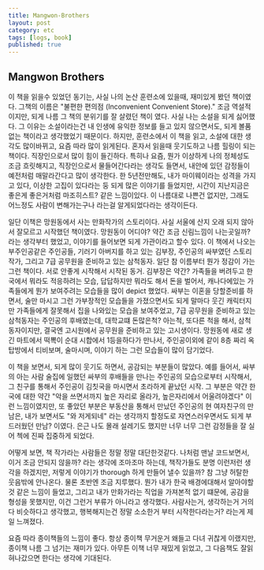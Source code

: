 ```yaml
---
title: Mangwon-Brothers
layout: post
category: etc
tags: [logs, book]
published: true
---
```


## Mangwon Brothers

이 책을 읽을수 있었던 동기는, 사실 나의 논산 훈련소에 있을때, 재미있게 봤던 책이였다. 그책의 이름은 "불편한 편의점 (Inconvenient Convenient Store)." 조금 역설적이지만, 되게 나름 그 책의 분위기를 잘 살렸던 책이 였다. 사실 나는 소설을 되게 싫어했다. 그 이유는 소설이라는건 내 인생에 유익한 정보를 들고 있지 않으면서도, 되게 볼품없는 책이라고 생각했었기 때문이다. 하지만, 훈련소에서 이 책을 읽고, 소설에 대한 생각도 많이바뀌고, 요즘 따라 많이 읽게된다. 혼자서 읽을때 웃기도하고 나름 힐링이 되는 책이다. 직장인으로서 많이 힘이 들긴하다. 특히나 요즘, 뭔가 이상하게 나의 정체성도 조금 흐릿해지고, 직장인으로서 물들어간다라는 생각도 들면서, 내안에 있던 감정들이 예전처럼 매말라간다고 많이 생각한다. 한 5년전만해도, 내가 마이웨이라는 성격을 가지고 있다, 이상한 고집이 있다라는 둥 되게 많은 이야기를 들었지만, 시간이 지난지금은 좋은게 좋은거처럼 마조히스트? 같은 느낌이있다. 이 나름대로 나쁜건 없지만, 그래도 어느정도 사람이 변해가는구나 라는걸 알게되었다라는 생각이든다.

일단 이책은 망원동에서 사는 만화작가의 스토리이다. 사실 서울에 산지 오래 되지 않아서 잘모르고 시작했던 책이였다. 망원동이 어디야? 약간 조금 신림느낌이 나는곳일까? 라는 생각부터 했었고, 이야기를 들어보면 되게 가관이라고 할수 있다. 이 책에서 나오는 부주인공같은 주인공들, 기러기 아버지를 하고 있는 김부장, 주인공의 싸부였던 스토리 작가, 그리고 7급 공무원을 준비하고 있는 삼척동자. 일단 참 이름부터 뭔가 정감이 가는 그런 책이다. 서로 안좋게 시작해서 시작된 동거. 김부장은 약간? 가족들을 버려두고 한국에서 뭐라도 적응하려는 모습, 답답하지만 뭐라도 해서 돈을 벌어서, 캐나다에있는 가족들에게 뭔가 보여주려는 모습들을 많이 depict 했었다. 싸부는 이혼을 당할준비를 하면서, 술만 마시고 그런 가부장적인 모습들을 가졌으면서도 되게 말마다 웃긴 캐릭터지만 가족들에게 잘못해서 집을 나와있는 모습을 보여주었고, 7급 공무원을 준비하고 있는 삼척동자는 주인공의 후배였는데, 대학교떄 돈많은척? 아는척, 또다른 척을 해서, 삼척동자이지만, 결국엔 고시원에서 공무원을 준비하고 있는 고시생이다. 망원동에 새로 생긴 마트에서 떡뽁이 순대 시합에서 1등을하다가 만나서, 주인공이외에 같이 8층 짜리 옥탑방에서 티비보며, 술마시며, 이야기 하는 그런 모습들이 많이 담기었다.

이 책을 보면서, 되게 많이 웃기도 하면서, 공감되는 부분들이 많았다. 예를 들어서, 싸부의 아는 사람 술집에 일했던 싸부의 후배들을 만나는 주인공의 모습으로부터 시작해서, 그 친구를 통해서 주인공이 김칫국을 마시면서 초라하게 끝났던 시작. 그 부분은 약간 한국에 대한 약간 "악을 쓰면서까지 높은 자리로 올라가, 높은자리에서 어울려야겠다" 이런 느낌이였지만, 또 좋았던 부분은 부동산을 통해서 만났던 주인공의 현 여자친구의 만남은, 내가 보면서도 "와 저게되네" 라는 생각까지 할정도로 자연스러우면서도 되게 부드러웠던 만남? 이였다. 은근 나도 몰래 설레기도 했지만 너무 너무 그런 감정들을 잘 실어 첵에 진짜 집중하게 되었다.

어떻게 보면, 책 작가라는 사람들은 정말 정말 대단한것같다. 나처럼 맨날 코드보면서, 이거 조금 안되지 않을까? 라는 생각에 조마조마 하는데, 책작가들도 분명 이런저런 생각을 하겠지만, 저렇게 이야기가 thorough 하게 만들어 낼수 있을까? 참 그냥 허탈한 웃음밖에 안나온다. 물론 초반엔 조금 지루했다. 뭔가 내가 한국 배경에대해서 알아야할것 같은 느낌이 들었고, 그리고 내가 만화가라는 직업을 가져본적 없기 떄문에, 공감을 형성을 못했지만, 이건 그런거 부류가 아니라고 생각했다. 사람사는거, 생각하는거 거의 다 비슷하다고 생각했고, 행복해지는건 정말 소소한거 부터 시작한다라는거? 라는게 제일 느껴졌다.

요즘 따라 종이책들의 느낌이 좋다. 항상 종이책 무거운거 왜들고 다녀 귀찮게 이랬지만, 종이책 나름 그 넘기는 재미가 있다. 아무튼 이책 너무 재밌게 읽었고, 그 다음책도 잘읽혀나갔으면 한다는 생각에 기대된다.
